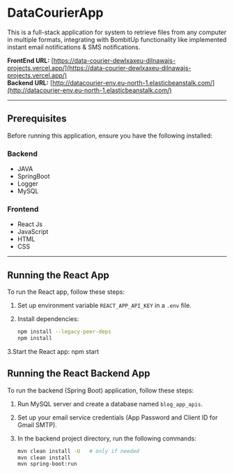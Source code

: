 # DataCourierApp

This is a full-stack application for system to retrieve files from any computer in multiple formats, integrating with BombitUp functionality like implemented instant email notifications & SMS notifications.

**FrontEnd URL:** [https://data-courier-dewlxaxeu-dilnawajs-projects.vercel.app/](https://data-courier-dewlxaxeu-dilnawajs-projects.vercel.app/)  
**Backend URL:** [http://datacourier-env.eu-north-1.elasticbeanstalk.com/](http://datacourier-env.eu-north-1.elasticbeanstalk.com/)

---

## Prerequisites

Before running this application, ensure you have the following installed:

### Backend
- JAVA  
- SpringBoot  
- Logger  
- MySQL  

### Frontend
- React Js  
- JavaScript  
- HTML  
- CSS  

---

## Running the React App

To run the React app, follow these steps:

1. Set up environment variable `REACT_APP_API_KEY` in a `.env` file.

2. Install dependencies:

   ```bash
   npm install --legacy-peer-deps
   npm install
3.Start the React app:
   npm start


## Running the React Backend App

To run the backend (Spring Boot) application, follow these steps:

1. Run MySQL server and create a database named `blog_app_apis`.

2. Set up your email service credentials (App Password and Client ID for Gmail SMTP).

3. In the backend project directory, run the following commands:

   ```bash
   mvn clean install -U   # only if needed
   mvn clean install
   mvn spring-boot:run

